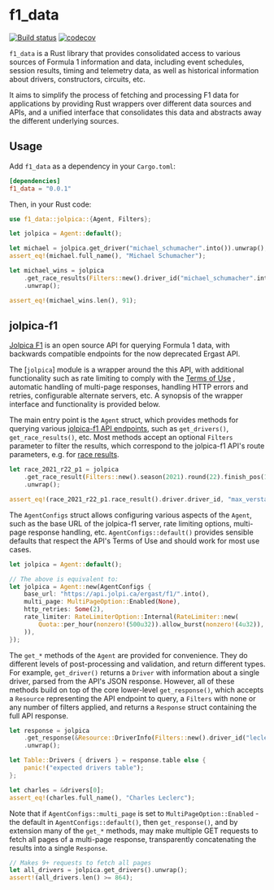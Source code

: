 # f1_data

[![Build status](https://github.com/ramonrsv/f1_data/actions/workflows/ci.yml/badge.svg)](https://github.com/ramonrsv/f1_data/actions)
[![codecov](https://codecov.io/github/ramonrsv/f1_data/graph/badge.svg?token=LYPNED8OXF)](https://codecov.io/github/ramonrsv/f1_data)

`f1_data` is a Rust library that provides consolidated access to various sources of Formula 1
information and data, including event schedules, session results, timing and telemetry data, as well
as historical information about drivers, constructors, circuits, etc.

It aims to simplify the process of fetching and processing F1 data for applications by providing
Rust wrappers over different data sources and APIs, and a unified interface that consolidates this
data and abstracts away the different underlying sources.

## Usage

Add `f1_data` as a dependency in your `Cargo.toml`:

```toml
[dependencies]
f1_data = "0.0.1"
```

Then, in your Rust code:

```rust
use f1_data::jolpica::{Agent, Filters};

let jolpica = Agent::default();

let michael = jolpica.get_driver("michael_schumacher".into()).unwrap();
assert_eq!(michael.full_name(), "Michael Schumacher");

let michael_wins = jolpica
    .get_race_results(Filters::new().driver_id("michael_schumacher".into()).finish_pos(1))
    .unwrap();

assert_eq!(michael_wins.len(), 91);
```

## jolpica-f1

[Jolpica F1](https://github.com/jolpica/jolpica-f1) is an open source API for querying Formula 1
data, with backwards compatible endpoints for the now deprecated Ergast API.

The [`jolpica`] module is a wrapper around the this API, with additional functionality such as rate
limiting to comply with the [Terms of Use](https://github.com/jolpica/jolpica-f1/blob/main/TERMS.md)
, automatic handling of multi-page responses, handling HTTP errors and retries, configurable
alternate servers, etc. A synopsis of the wrapper interface and functionality is provided below.

The main entry point is the `Agent` struct, which provides methods for querying various
[jolpica-f1 API endpoints](https://github.com/jolpica/jolpica-f1/blob/main/docs/README.md#endpoints-and-documentation),
such as `get_drivers()`, `get_race_results()`, etc. Most methods accept an optional `Filters`
parameter to filter the results, which correspond to the jolpica-f1 API's route parameters, e.g. for
[race results](https://github.com/jolpica/jolpica-f1/blob/main/docs/endpoints/results.md#route-parameters).

```rust
let race_2021_r22_p1 = jolpica
    .get_race_result(Filters::new().season(2021).round(22).finish_pos(1))
    .unwrap();

assert_eq!(race_2021_r22_p1.race_result().driver.driver_id, "max_verstappen");
```

The `AgentConfigs` struct allows configuring various aspects of the `Agent`, such as the base URL of
the jolpica-f1 server, rate limiting options, multi-page response handling, etc.
`AgentConfigs::default()` provides sensible defaults that respect the API's Terms of Use and should
work for most use cases.

```rust
let jolpica = Agent::default();

// The above is equivalent to:
let jolpica = Agent::new(AgentConfigs {
    base_url: "https://api.jolpi.ca/ergast/f1/".into(),
    multi_page: MultiPageOption::Enabled(None),
    http_retries: Some(2),
    rate_limiter: RateLimiterOption::Internal(RateLimiter::new(
        Quota::per_hour(nonzero!(500u32)).allow_burst(nonzero!(4u32)),
    )),
});
```

The `get_*` methods of the `Agent` are provided for convenience. They do different levels of
post-processing and validation, and return different types. For example, `get_driver()` returns a
`Driver` with information about a single driver, parsed from the API's JSON response. However, all
of these methods build on top of the core lower-level `get_response()`, which accepts a `Resource`
representing the API endpoint to query, a `Filters` with none or any number of filters applied, and
returns a `Response` struct containing the full API response.

```rust
let response = jolpica
    .get_response(&Resource::DriverInfo(Filters::new().driver_id("leclerc".into())))
    .unwrap();

let Table::Drivers { drivers } = response.table else {
    panic!("expected drivers table");
};

let charles = &drivers[0];
assert_eq!(charles.full_name(), "Charles Leclerc");
```

Note that if `AgentConfigs::multi_page` is set to `MultiPageOption::Enabled` - the default in
`AgentConfigs::default()`, then `get_response()`, and by extension many of the `get_*` methods, may
make multiple GET requests to fetch all pages of a multi-page response, transparently concatenating
the results into a single `Response`.

```rust
// Makes 9+ requests to fetch all pages
let all_drivers = jolpica.get_drivers().unwrap();
assert!(all_drivers.len() >= 864);
```
